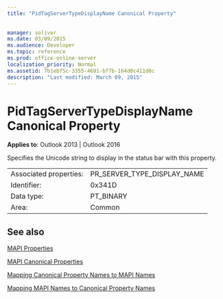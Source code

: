 ```yaml
---
title: "PidTagServerTypeDisplayName Canonical Property"
 
 
manager: soliver
ms.date: 03/09/2015
ms.audience: Developer
ms.topic: reference
ms.prod: office-online-server
localization_priority: Normal
ms.assetid: 7b1ebf5c-3355-4691-bf7b-164d0c411d0c
description: "Last modified: March 09, 2015"
---
```


# PidTagServerTypeDisplayName Canonical Property

  
  
**Applies to**: Outlook 2013 | Outlook 2016 
  
Specifies the Unicode string to display in the status bar with this property.
  
|||
|:-----|:-----|
|Associated properties:  <br/> |PR_SERVER_TYPE_DISPLAY_NAME  <br/> |
|Identifier:  <br/> |0x341D  <br/> |
|Data type:  <br/> |PT_BINARY  <br/> |
|Area:  <br/> |Common  <br/> |
   
## See also



[MAPI Properties](mapi-properties.md)
  
[MAPI Canonical Properties](mapi-canonical-properties.md)
  
[Mapping Canonical Property Names to MAPI Names](mapping-canonical-property-names-to-mapi-names.md)
  
[Mapping MAPI Names to Canonical Property Names](mapping-mapi-names-to-canonical-property-names.md)

